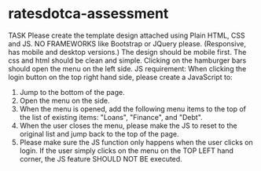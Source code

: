 # ratesdotca-assessment
TASK
Please create the template design attached using Plain HTML, CSS and JS.
NO FRAMEWORKS like Bootstrap or JQuery please.
(Responsive, has mobile and desktop versions.)
The design should be mobile first. The css and html should be clean and simple.
Clicking on the hamburger bars should open the menu on the left side.
JS requirement:
When clicking the login button on the top right hand side, please create a JavaScript to:
1. Jump to the bottom of the page.
2. Open the menu on the side.
3. When the menu is opened, add the following menu items to the top of the list of
existing items: "Loans", "Finance", and "Debt".
4. When the user closes the menu, please make the JS to reset to the
original list and jump back to the top of the page.
5. Please make sure the JS function only happens when the user clicks on
login. If the user simply clicks on the menu on the TOP LEFT hand corner,
the JS feature SHOULD NOT BE executed. 
